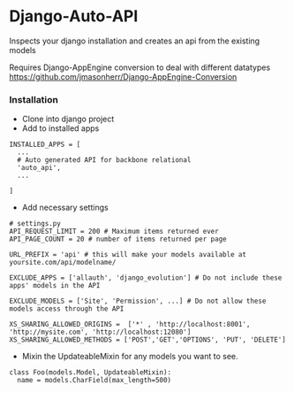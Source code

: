 Django-Auto-API
===============

Inspects your django installation and creates an api from the existing models

Requires Django-AppEngine conversion to deal with different datatypes
https://github.com/jmasonherr/Django-AppEngine-Conversion

### Installation

- Clone into django project
- Add to installed apps
```
INSTALLED_APPS = [
  ...
  # Auto generated API for backbone relational
  'auto_api',
  ...

]
```

- Add necessary settings


```
# settings.py
API_REQUEST_LIMIT = 200 # Maximum items returned ever
API_PAGE_COUNT = 20 # number of items returned per page

URL_PREFIX = 'api' # this will make your models available at yoursite.com/api/modelname/

EXCLUDE_APPS = ['allauth', 'django_evolution'] # Do not include these apps' models in the API

EXCLUDE_MODELS = ['Site', 'Permission', ...] # Do not allow these models access through the API

XS_SHARING_ALLOWED_ORIGINS =  ['*' , 'http://localhost:8001', 'http://mysite.com', 'http://localhost:12080']
XS_SHARING_ALLOWED_METHODS = ['POST','GET','OPTIONS', 'PUT', 'DELETE']
```

- Mixin the UpdateableMixin for any models you want to see.

``` 
class Foo(models.Model, UpdateableMixin):
  name = models.CharField(max_length=500)
```





